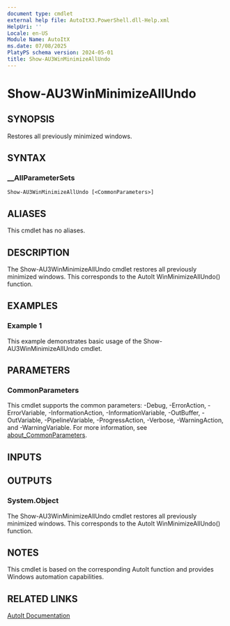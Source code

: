 ```yaml
---
document type: cmdlet
external help file: AutoItX3.PowerShell.dll-Help.xml
HelpUri: ''
Locale: en-US
Module Name: AutoItX
ms.date: 07/08/2025
PlatyPS schema version: 2024-05-01
title: Show-AU3WinMinimizeAllUndo
---
```


# Show-AU3WinMinimizeAllUndo

## SYNOPSIS

Restores all previously minimized windows.

## SYNTAX

### __AllParameterSets

```
Show-AU3WinMinimizeAllUndo [<CommonParameters>]
```

## ALIASES

This cmdlet has no aliases.

## DESCRIPTION

The Show-AU3WinMinimizeAllUndo cmdlet restores all previously minimized windows. This corresponds to the AutoIt WinMinimizeAllUndo() function.

## EXAMPLES

### Example 1

This example demonstrates basic usage of the Show-AU3WinMinimizeAllUndo cmdlet.

## PARAMETERS

### CommonParameters

This cmdlet supports the common parameters: -Debug, -ErrorAction, -ErrorVariable,
-InformationAction, -InformationVariable, -OutBuffer, -OutVariable, -PipelineVariable,
-ProgressAction, -Verbose, -WarningAction, and -WarningVariable. For more information, see
[about_CommonParameters](https://go.microsoft.com/fwlink/?LinkID=113216).

## INPUTS

## OUTPUTS

### System.Object

The Show-AU3WinMinimizeAllUndo cmdlet restores all previously minimized windows. This corresponds to the AutoIt WinMinimizeAllUndo() function.

## NOTES

This cmdlet is based on the corresponding AutoIt function and provides Windows automation capabilities.

## RELATED LINKS

[AutoIt Documentation](https://www.autoitscript.com/autoit3/docs/)












